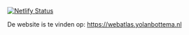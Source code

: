 [![Netlify Status](https://api.netlify.com/api/v1/badges/2c2f9718-8cd8-40d6-919d-60963f6563dd/deploy-status)](https://app.netlify.com/sites/trusting-wilson-122415/deploys)

De website is te vinden op:
https://webatlas.yolanbottema.nl
